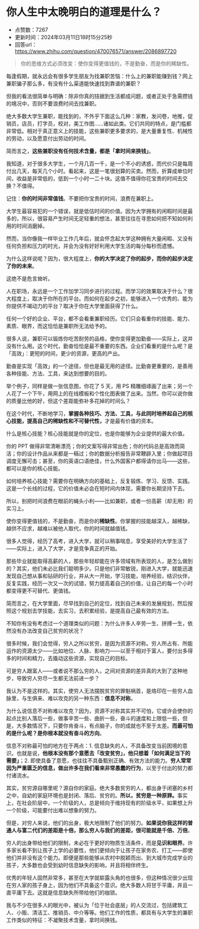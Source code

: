 # 你人生中太晚明白的道理是什么？
- 点赞数：7267
- 更新时间：2024年03月11日18时15分25秒
- 回答url：https://www.zhihu.com/question/470076571/answer/2086897720
<body>
 <blockquote>
  你的思维方式必须改变<span><span>：</span></span>使你变得更值钱的<span><span>，</span></span>不是勤奋<span><span>，</span></span>而是你的稀缺性<span><span>。</span></span>
 </blockquote>
 <p>每逢假期<span><span>，</span></span>就永远会有很多学生朋友为找兼职苦恼<span><span>：</span></span>什么上的兼职能赚到钱<span><span>？</span></span>网上兼职骗子那么多<span><span>，</span></span>有没有什么渠道能快速找到靠谱的兼职<span><span>？</span></span></p>
 <p>但我的看法很简单与明确<span><span>：</span></span>除非你真的拮据到生活都成问题<span><span>，</span></span>或者正处于急需攒钱的境况中<span><span>，</span></span>否则不要浪费时间去找兼职<span><span>。</span></span></p>
 <p>绝大多数大学生兼职<span><span>，</span></span>能找到的<span><span>，</span></span>不外乎下面这么几种<span><span>：</span></span>家教<span><span>，</span></span>发问卷<span><span>，</span></span>地推<span><span>，</span></span>促销员<span><span>，</span></span>店员<span><span>，</span></span>打字员<span><span>，</span></span>校对<span><span>，</span></span>美工作图……诸如此类<span><span>。</span></span>它们共同的特点<span><span>，</span></span>是门槛都非常低<span><span>。</span></span>相对于真正意义上的技能<span><span>，</span></span>这些兼职更多要求的<span><span>，</span></span>是大量重复性<span><span>、</span></span>机械性的劳动<span><span>，</span></span>以及愿意付出劳动的时间<span><span>。</span></span></p>
 <p>简而言之<span><span>，</span></span><strong>这些兼职没有任何技术含量<span><span>，</span></span>都是<span><span>「</span></span>拿时间来换钱<span><span>」</span></span></strong><span><span>。</span></span></p>
 <p>我知道<span><span>，</span></span>对于很多大学生<span><span>，</span></span>一个月几百一千<span><span>，</span></span>是一个不小的诱惑<span><span>，</span></span>而代价只是每周付出几天<span><span>，</span></span>每天几个小时<span><span>。</span></span>看起来<span><span>，</span></span>这是一笔很划算的买卖<span><span>。</span></span>然而<span><span>，</span></span>折算成单位时间<span><span>，</span></span>收益是非常低的<span><span>，</span></span>低到一个小时一二十块<span><span>。</span></span>这值不值得你花宝贵的时间去交换<span><span>？</span></span>不值得<span><span>。</span></span></p>
 <p>记住<span><span>：</span></span><strong>你的时间非常值钱</strong><span><span>。</span></span>不要把你宝贵的时间<span><span>，</span></span>浪费在兼职上<span><span>。</span></span></p>
 <p>大学生最容易犯的一个错误<span><span>，</span></span>就是低估时间的价值<span><span>。</span></span>因为大学拥有的闲暇时间是最多的<span><span>，</span></span>所以<span><span>，</span></span>很容易产生时间无足轻重的想法<span><span>，</span></span>甚至往往在寻思如何把不知如何利用的时间消磨掉<span><span>。</span></span></p>
 <p>然而<span><span>，</span></span>当你像我一样毕业工作几年后<span><span>，</span></span>就会怀念起大学这种拥有大量闲暇<span><span>、</span></span>又没有任何负担和压力的时光<span><span>，</span></span>并会为没有好好利用大学生活的每分每秒而遗憾<span><span>。</span></span></p>
 <p>为什么这样说呢<span><span>？</span></span>因为<span><span>，</span></span>很大程度上<span><span>，</span></span><strong>你的大学决定了你的起步<span><span>，</span></span>而你的起步决定了你的未来</strong><span><span>。</span></span></p>
 <p>这绝不是危言耸听<span><span>。</span></span></p>
 <p>人在职场<span><span>，</span></span>永远是一个工作加学习同步进行的过程<span><span>。</span></span>而学习的效果取决于什么<span><span>？</span></span>很大程度上<span><span>，</span></span>取决于你所在的平台<span><span>。</span></span>而如何在起步之初<span><span>，</span></span>能够进入一个优秀的<span><span>、</span></span>能为你提供不竭动力的平台<span><span>？</span></span>取决于你在大学里面获得了什么<span><span>。</span></span></p>
 <p>任何一个好的企业<span><span>、</span></span>平台<span><span>，</span></span>都不会看重兼职经历<span><span>。</span></span>它们只会看重你的技能<span><span>、</span></span>能力<span><span>、</span></span>素质<span><span>、</span></span>眼界<span><span>，</span></span>而这恰恰是兼职所无法给予的<span><span>。</span></span></p>
 <p>很多人说<span><span>，</span></span>兼职可以锻炼你吃苦耐劳的品格<span><span>，</span></span>使你变得更加勤奋——实际上<span><span>，</span></span>这并没有什么用<span><span>。</span></span>这个时代<span><span>，</span></span>勤奋恰恰是最不重要的东西<span><span>。</span></span>企业们看重的是什么呢<span><span>？</span></span>是<span><span>「</span></span>高效<span><span>」</span></span><span><span>：</span></span>更短的时间<span><span>，</span></span>更少的资源<span><span>，</span></span>更高的产出<span><span>。</span></span></p>
 <p>勤奋是实现<span><span>「</span></span>高效<span><span>」</span></span>的一个途径<span><span>，</span></span>但也是最无用的途径<span><span>。</span></span>比勤奋更重要的<span><span>，</span></span>是善用各种技能<span><span>、</span></span>方法<span><span>、</span></span>工具<span><span>，</span></span>来达到想要的目的<span><span>。</span></span></p>
 <p>举个例子<span><span>，</span></span>同样是做一张信息图<span><span>，</span></span>你花了 5 天<span><span>，</span></span>用 PS 精雕细琢画了出来<span><span>；</span></span>另一个人花了一个下午<span><span>，</span></span>用网上的在线模板和个性化图表做了出来<span><span>。</span></span>当然<span><span>，</span></span>你可以说你做的质量比他的好<span><span>，</span></span>但这个差距能弥补多花掉的时间么<span><span>？</span></span></p>
 <p>在这个时代<span><span>，</span></span>不断地学习<span><span>，</span></span><strong>掌握各种技巧<span><span>、</span></span>方法<span><span>、</span></span>工具<span><span>，</span></span>与此同时培养起自己的核心技能<span><span>，</span></span>提高自己的稀缺性和不可替代性<span><span>，</span></span></strong>才是最有价值的资本<span><span>。</span></span></p>
 <p>什么是核心技能<span><span>？</span></span>核心技能就是你的定位<span><span>，</span></span>也是你能够为企业提供的最大价值<span><span>。</span></span></p>
 <p>你的 PPT 做得非常清晰漂亮<span><span>；</span></span>你的文案写得非常出色<span><span>；</span></span>你的代码总是高效而简洁<span><span>；</span></span>你的设计作品从来都是一稿过<span><span>；</span></span>你的数据分析报告非常鞭辟入里<span><span>；</span></span>你做起项目调度无懈可击<span><span>；</span></span>甚至<span><span>，</span></span>你的英语口语绝佳<span><span>，</span></span>什么外国客户都得请你出马——这些<span><span>，</span></span>都可以是你的核心技能<span><span>。</span></span></p>
 <p>如何培养核心技能<span><span>？</span></span>需要你在明确方向的基础上<span><span>，</span></span>反复锻炼<span><span>、</span></span>学习<span><span>、</span></span>反馈<span><span>、</span></span>实践<span><span>。</span></span>这是一个长线的过程<span><span>，</span></span>它的价值未必会在短时间内体现<span><span>，</span></span>需要你长期坚持下去<span><span>。</span></span></p>
 <p>所以<span><span>，</span></span>别把时间浪费在眼前的蝇头小利——比如兼职<span><span>，</span></span>或者一份高薪<span><span>（</span></span>却无用<span><span>）</span></span>的实习上<span><span>。</span></span></p>
 <p>使你变得更值钱的<span><span>，</span></span>不是勤奋<span><span>，</span></span>而是你的<strong>稀缺性</strong><span><span>。</span></span>你掌握的技能越深入<span><span>，</span></span>越稀缺<span><span>，</span></span>越供不应求<span><span>，</span></span>越难以被他人取代<span><span>，</span></span>你的时间就越值钱<span><span>。</span></span></p>
 <p>很多人觉得<span><span>，</span></span>经历了高考<span><span>，</span></span>进入大学<span><span>，</span></span>就可以稍事喘息<span><span>，</span></span>享受美好的大学生活了——实际上<span><span>，</span></span>进入了大学<span><span>，</span></span>才是竞争真正的开始<span><span>。</span></span></p>
 <p>那些毕业就能取得高薪的人<span><span>，</span></span>那些年轻却能在许多领域有所表现的人<span><span>，</span></span>是怎么做到的<span><span>？</span></span>其实<span><span>，</span></span>他们未必比我们聪明多少<span><span>。</span></span>只是他们非常敏锐<span><span>，</span></span>刚进入大学<span><span>，</span></span>就能迅速发现自己想从事和钻研的行业<span><span>，</span></span>并从大一开始<span><span>，</span></span>学习技能<span><span>，</span></span>培养经验<span><span>，</span></span>结识伙伴<span><span>，</span></span>反复实践<span><span>，</span></span>经历一次又一次的试错<span><span>，</span></span>努力提高着自己的价值<span><span>，</span></span>让自己的每一个小时都变得更不可替代<span><span>、</span></span>更值钱<span><span>。</span></span></p>
 <p>简而言之<span><span>，</span></span>在大学里面<span><span>，</span></span>尽早找到自己的定位<span><span>，</span></span>找到自己未来的发展规划<span><span>，</span></span>然后按照这个规划去学技能<span><span>，</span></span>去实习<span><span>，</span></span>去积累经验<span><span>，</span></span>是提高自己最有效的方法<span><span>。</span></span></p>
 <p>不知你有没有考虑过一个道理类似的问题<span><span>：</span></span>为什么许多人辛劳一生<span><span>、</span></span>拼搏一生<span><span>，</span></span>依然没有办法改变自己贫穷的状况<span><span>？</span></span></p>
 <p>很多时候<span><span>，</span></span>我们会觉得<span><span>，</span></span>穷人之所以贫穷<span><span>，</span></span>是因为资源不对称<span><span>。</span></span>穷人所占有<span><span>、</span></span>所能运作的资源太少——比如地位<span><span>、</span></span>人脉<span><span>、</span></span>影响力——以至于相对于富人<span><span>，</span></span>要付出多得多的时间和精力<span><span>，</span></span>去撬动这些资源<span><span>，</span></span>实现自己的目标<span><span>。</span></span></p>
 <p>可是穷人跟富人——或者说不那么穷的人<span><span>，</span></span>之间对资源的差异真的大到了这种地步<span><span>，</span></span>导致穷人穷尽一生都无法前进一步<span><span>？</span></span></p>
 <p>我认为不是这样的<span><span>。</span></span>其实<span><span>，</span></span>使穷人无法摆脱贫穷的罪魁祸首<span><span>，</span></span>是烙印在一些穷人血脉里<span><span>，</span></span>与生俱来<span><span>、</span></span>难以攻克的另一种东西<span><span>：</span></span><strong>信息不对称</strong><span><span>。</span></span></p>
 <p>为什么说信息不对称难以攻克<span><span>？</span></span>因为<span><span>，</span></span>资源不对称其实并不可怕<span><span>，</span></span>它或许会使你的起点比别人落后一些<span><span>，</span></span>做事辛苦一些<span><span>、</span></span>曲折一些<span><span>，</span></span>奋斗的速度和上限低一些<span><span>，</span></span>但是<span><span>，</span></span>大多数情况下<span><span>，</span></span>只要你肯奋斗<span><span>，</span></span>有点脑子<span><span>，</span></span>你的成就也不至于太差<span><span>。</span></span><strong>而最可怕的是什么呢<span><span>？</span></span>是你根本就没有奋斗的方向</strong><span><span>。</span></span></p>
 <p>信息不对称最可怕的地方在于两点<span><span>：</span></span>1. 信息缺失的人<span><span>，</span></span>不具备改变当前困境的意识<span><span>。</span></span>也就是说<span><span>，</span></span><strong>他根本没有那个意愿去<span><span>「</span></span>改变贫穷<span><span>」</span></span><span><span>，</span></span>他只想着<span><span>「</span></span>如何满足当下的需要<span><span>」</span></span></strong><span><span>；</span></span>2. 即使具备了意愿<span><span>，</span></span>也往往不具备甄别正确<span><span>、</span></span>有效方法的能力<span><span>。</span></span><strong>穷人常常因为严重匮乏的信息<span><span>，</span></span>做出许多在我们看来非常愚蠢的行为</strong><span><span>，</span></span>以至于付出的努力都付诸流水<span><span>。</span></span></p>
 <p>其实<span><span>，</span></span>贫穷源自哪里呢<span><span>？</span></span>源自你的家庭<span><span>。</span></span>绝大多数贫穷的人<span><span>，</span></span>都出身于闭塞的乡村之中<span><span>，</span></span>自幼的家庭环境也是封闭<span><span>、</span></span>落后<span><span>、</span></span>贫穷的<span><span>。</span></span><strong>所以<span><span>，</span></span>贫穷是一种原罪<span><span>。</span></span></strong>事实上<span><span>，</span></span>在社会阶层中<span><span>，</span></span>一个阶级的人<span><span>，</span></span>总是倾向于维持现有的阶级水平<span><span>，</span></span>如果想上升一个阶级<span><span>，</span></span>可能要付出难以想象的努力<span><span>。</span></span></p>
 <p>但是<span><span>，</span></span>对穷人来说<span><span>，</span></span>他们的出身<span><span>，</span></span>极大地限制了他们的努力<span><span>。</span></span><strong>如果说你我这样的普通人与富二代们的差距是十倍<span><span>，</span></span>那么穷人与我们的差距<span><span>，</span></span>很可能就是千倍<span><span>、</span></span>万倍</strong><span><span>。</span></span></p>
 <p>穷人的出身带给他们的限制<span><span>，</span></span>未必在于更好的物质生活条件<span><span>，</span></span>而是<strong>见识和眼界</strong><span><span>。</span></span>许多家长看不到让孩子上学的必要性<span><span>，</span></span>他们更倾向于让孩子在家务农<span><span>、</span></span>打工——即使他们并非没有这个能力<span><span>。</span></span>即便是那些能够从农村中脱颖而出<span><span>、</span></span>到大城市完成学业的孩子<span><span>，</span></span>大多数也会受到幼时信息缺失的影响<span><span>，</span></span>并且将相伴终生<span><span>。</span></span></p>
 <p>优秀的年轻人固然非常多<span><span>，</span></span>甚至在大学就崭露头角的也很多<span><span>，</span></span>但这种情况很少出现在穷人家的孩子身上<span><span>，</span></span>因为他们不具备这个意识<span><span>。</span></span>绝大多数人将甘于平庸<span><span>，</span></span>并且一直平庸下去<span><span>。</span></span>这就是信息缺失所带给他们的枷锁<span><span>。</span></span></p>
 <p>我与不少在很多人的眼光中<span><span>，</span></span>被认为<span><span>「</span></span>位于社会底层<span><span>」</span></span>的人交流过<span><span>，</span></span>包括建筑工人<span><span>、</span></span>小贩<span><span>、</span></span>清洁工<span><span>、</span></span>推销员<span><span>、</span></span>中介等等<span><span>。</span></span>他们工作的性质<span><span>，</span></span>都具有与大学生的兼职工作类似的特征<span><span>：</span></span>不凝聚技术含量<span><span>，</span></span>拿时间换钱<span><span>。</span></span></p>
</body>